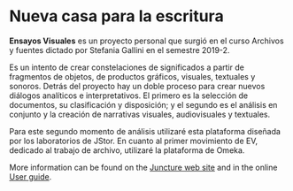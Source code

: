 # Nueva casa para la escritura

 **Ensayos Visuales**  es un proyecto personal que surgió en el curso Archivos y fuentes dictado por Stefania Gallini en el semestre 2019-2.

Es un intento de crear constelaciones de significados a partir de fragmentos de objetos, de productos gráficos, visuales, textuales y sonoros. Detrás del proyecto hay un doble proceso para crear nuevos diálogos analíticos e interpretativos. El primero es la selección de documentos, su clasificación y disposición; y el segundo es el análisis en conjunto y la creación de narrativas visuales, audiovisuales y textuales.
 
Para este segundo momento de análisis utilizaré esta plataforma diseñada por los laboratorios de JStor. 
En cuanto al primer movimiento de EV, dedicado al trabajo de archivo, utilizaré la plataforma de Omeka.


More information can be found on the [Juncture web site](https://juncture-digital.org) and in the online [User guide](https://github.com/JSTOR-Labs/juncture/wiki).
